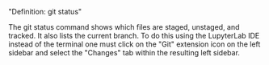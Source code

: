 "Definition: git status"

The git status command shows which files are staged, unstaged, and tracked. It also lists the current branch.
To do this using the LupyterLab IDE instead of the terminal one must click on the "Git" extension icon on the left sidebar and select the "Changes" tab within the resulting left sidebar.